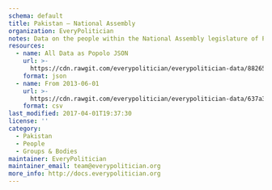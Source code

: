 ```yaml
---
schema: default
title: Pakistan — National Assembly
organization: EveryPolitician
notes: Data on the people within the National Assembly legislature of Pakistan.
resources:
  - name: All Data as Popolo JSON
    url: >-
      https://cdn.rawgit.com/everypolitician/everypolitician-data/88265e428b50995e38ca4edc56e2ba50ddad0375/data/Pakistan/Assembly/ep-popolo-v1.0.json
    format: json
  - name: From 2013-06-01
    url: >-
      https://cdn.rawgit.com/everypolitician/everypolitician-data/637a3d5ea01b5fda3cbba338240eee04b5841bb1/data/Pakistan/Assembly/term-14.csv
    format: csv
last_modified: 2017-04-01T19:37:30
license: ''
category:
  - Pakistan
  - People
  - Groups & Bodies
maintainer: EveryPolitician
maintainer_email: team@everypolitician.org
more_info: http://docs.everypolitician.org
---
```


